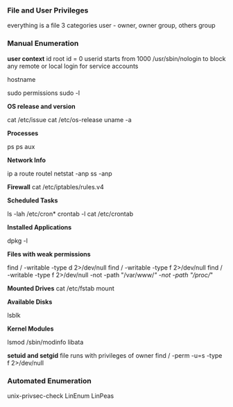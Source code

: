 ### File and User Privileges

everything is a file
3 categories user - owner, owner group, others group

### Manual Enumeration

**user context**
id
root id = 0
userid starts from 1000
/usr/sbin/nologin to block any remote or local login for service accounts

hostname

sudo permissions 
sudo -l

**OS release and version**

cat /etc/issue
cat /etc/os-release
uname -a

**Processes**

ps
ps aux

**Network Info**

ip a 
route
routel
netstat -anp
ss -anp

**Firewall**
cat /etc/iptables/rules.v4

**Scheduled Tasks**

ls -lah /etc/cron*
crontab -l
cat /etc/crontab

**Installed Applications**

dpkg -l

**Files with weak permissions**

find / -writable -type d 2>/dev/null
find / -writable -type f 2>/dev/null
find / -writable -type f 2>/dev/null -not -path "/var/www/*" -not -path "/proc/*"


**Mounted Drives**
cat /etc/fstab
mount

**Available Disks**

lsblk

**Kernel Modules**

lsmod
/sbin/modinfo libata

**setuid and setgid**
file runs with privileges of owner
find / -perm -u=s -type f 2>/dev/null


### Automated Enumeration

unix-privsec-check
LinEnum
LinPeas
